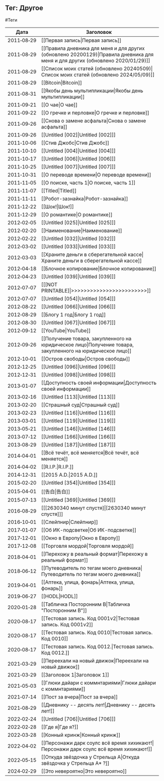 ## Тег: Другое
#Теги

| Дата | Заголовок |
| --- | --- |
| 2011&#8209;08&#8209;29 | [[Первая запись\|Первая запись]] |
| 2011&#8209;08&#8209;29 | [[Правила дневника для меня и для других (обновлено 20200129)\|Правила дневника для меня и для других (обновлено 2020/01/29)]] |
| 2011&#8209;08&#8209;29 | [[Список моих статей (обновлено 20240509)\|Список моих статей (обновлено 2024/05/09)]] |
| 2011&#8209;08&#8209;29 | [[Bitcoin\|Bitcoin]] |
| 2011&#8209;08&#8209;31 | [[Якобы день мультипликации\|Якобы день мультипликации]] |
| 2011&#8209;09&#8209;21 | [[О чае\|О чае]] |
| 2011&#8209;09&#8209;22 | [[О гречке и перловке\|О гречке и перловке]] |
| 2011&#8209;09&#8209;26 | [[Снова о замене асфальта\|Снова о замене асфальта]] |
| 2011&#8209;09&#8209;26 | [[Untitled [002]\|Untitled [002]]] |
| 2011&#8209;10&#8209;06 | [[Стив Джобс\|Стив Джобс]] |
| 2011&#8209;10&#8209;10 | [[Untitled [004]\|Untitled [004]]] |
| 2011&#8209;10&#8209;17 | [[Untitled [006]\|Untitled [006]]] |
| 2011&#8209;10&#8209;25 | [[Untitled [007]\|Untitled [007]]] |
| 2011&#8209;10&#8209;31 | [[О переводе времени\|О переводе времени]] |
| 2011&#8209;11&#8209;05 | [[О поиске, часть 1\|О поиске, часть 1]] |
| 2011&#8209;11&#8209;07 | [[Titled\|Titled]] |
| 2011&#8209;11&#8209;11 | [[Робот-зазнайка\|Робот-зазнайка]] |
| 2011&#8209;12&#8209;22 | [[Шок!\|Шок!]] |
| 2011&#8209;12&#8209;29 | [[О романтике\|О романтике]] |
| 2012&#8209;02&#8209;05 | [[Untitled [025]\|Untitled [025]]] |
| 2012&#8209;02&#8209;20 | [[Наименование\|Наименование]] |
| 2012&#8209;02&#8209;22 | [[Untitled [032]\|Untitled [032]]] |
| 2012&#8209;03&#8209;02 | [[Untitled [033]\|Untitled [033]]] |
| 2012&#8209;03&#8209;03 | [[Храните деньги в сберегательной кассе\|Храните деньги в сберегательной кассе]] |
| 2012&#8209;04&#8209;18 | [[Блочное копирование\|Блочное копирование]] |
| 2012&#8209;04&#8209;23 | [[Untitled [039]\|Untitled [039]]] |
| 2012&#8209;07&#8209;07 | [[[NOT PRINTABLE]\|>>>>>>>>>>>>>>>>>>>>>>>>]] |
| 2012&#8209;07&#8209;07 | [[Untitled [054]\|Untitled [054]]] |
| 2012&#8209;08&#8209;22 | [[Untitled [066]\|Untitled [066]]] |
| 2012&#8209;08&#8209;29 | [[Блогу 1 год\|Блогу 1 год]] |
| 2012&#8209;08&#8209;30 | [[Untitled [067]\|Untitled [067]]] |
| 2012&#8209;09&#8209;12 | [[YouTube\|YouTube]] |
| 2012&#8209;09&#8209;26 | [[Получение товара, закупленного на юридическое лицо\|Получение товара, закупленного на юридическое лицо]] |
| 2012&#8209;10&#8209;01 | [[Остров свободы\|Остров свободы]] |
| 2012&#8209;12&#8209;25 | [[Untitled [096]\|Untitled [096]]] |
| 2012&#8209;12&#8209;31 | [[Untitled [098]\|Untitled [098]]] |
| 2013&#8209;01&#8209;07 | [[Доступность своей информации\|Доступность своей информации]] |
| 2013&#8209;02&#8209;16 | [[Untitled [113]\|Untitled [113]]] |
| 2013&#8209;02&#8209;20 | [[Страшный суд\|Страшный суд]] |
| 2013&#8209;02&#8209;23 | [[Untitled [116]\|Untitled [116]]] |
| 2013&#8209;03&#8209;01 | [[Untitled [119]\|Untitled [119]]] |
| 2013&#8209;05&#8209;21 | [[Untitled [146]\|Untitled [146]]] |
| 2013&#8209;07&#8209;12 | [[Untitled [166]\|Untitled [166]]] |
| 2013&#8209;08&#8209;29 | [[Untitled [187]\|Untitled [187]]] |
| 2014&#8209;04&#8209;01 | [[Всё течёт, всё меняется\|Всё течёт, всё меняется]] |
| 2014&#8209;04&#8209;02 | [[R.I.P.\|R.I.P.]] |
| 2014&#8209;12&#8209;31 | [[2015 A.D.\|2015 A.D.]] |
| 2015&#8209;02&#8209;20 | [[Untitled [354]\|Untitled [354]]] |
| 2015&#8209;04&#8209;01 | [[告白\|告白]] |
| 2015&#8209;07&#8209;13 | [[Untitled [369]\|Untitled [369]]] |
| 2016&#8209;08&#8209;29 | [[[2630340 минут спустя]\|[2630340 минут спустя]]] |
| 2016&#8209;10&#8209;01 | [[Слейпнир\|Слейпнир]] |
| 2017&#8209;01&#8209;07 | [[Об ИК-подсветке\|Об ИК-подсветке]] |
| 2017&#8209;12&#8209;01 | [[Окно в Европу\|Окно в Европу]] |
| 2017&#8209;12&#8209;08 | [[Торговля мордой\|Торговля мордой]] |
| 2018&#8209;04&#8209;01 | [[Перехожу в реальный формат\|Перехожу в реальный формат]] |
| 2018&#8209;06&#8209;12 | [[Путеводитель по тегам моего дневника\|Путеводитель по тегам моего дневника]] |
| 2019&#8209;04&#8209;01 | [[Аптека, улица, фонарь\|Аптека, улица, фонарь]] |
| 2019&#8209;06&#8209;27 | [[HODL\|HODL]] |
| 2020&#8209;01&#8209;28 | [[Табличка Посторонним В\|Табличка "Посторонним В"]] |
| 2020&#8209;08&#8209;17 | [[Тестовая запись. Код 0001v2\|Тестовая запись. Код 0001v2]] |
| 2020&#8209;08&#8209;17 | [[Тестовая запись. Код 0010\|Тестовая запись. Код 0010]] |
| 2020&#8209;08&#8209;17 | [[Тестовая запись. Код 0012.\|Тестовая запись. Код 0012.]] |
| 2021&#8209;03&#8209;29 | [[Переехали на новый движок\|Переехали на новый движок]] |
| 2021&#8209;03&#8209;29 | [[Заголовок 1\|Заголовок 1]] |
| 2021&#8209;05&#8209;03 | [[Глюки дайари с коммнтариями\|Глюки дайари с коммнтариями]] |
| 2021&#8209;07&#8209;14 | [[Пост за вчера\|Пост за вчера]] |
| 2021&#8209;08&#8209;29 | [[Дневнику -- десять лет!\|Дневнику -- десять лет!]] |
| 2022&#8209;02&#8209;24 | [[Untitled [706]\|Untitled [706]]] |
| 2022&#8209;02&#8209;28 | [[Где я\|Где я?]] |
| 2022&#8209;03&#8209;28 | [[Конный кринж\|Конный кринж]] |
| 2022&#8209;04&#8209;02 | [[Персонажи дарк соулс всё время хихикают!\|Персонажи дарк соулс всё время хихикают!]] |
| 2022&#8209;05&#8209;15 | [[Откуда звёздочка у Стрельца A\|Откуда звёздочка у Стрельца A* ?]] |
| 2024&#8209;02&#8209;29 | [[Это невероятно\|Это невероятно]] |
